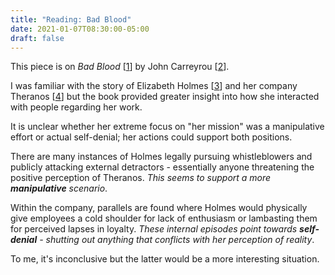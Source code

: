 ```yaml
---
title: "Reading: Bad Blood"
date: 2021-01-07T08:30:00-05:00
draft: false
---
```

This piece is on _Bad Blood_ [[1](https://www.amazon.com/Bad-Blood-Secrets-Silicon-Startup/dp/0525431993/ref=sr_1_1?crid=3KSDY7EGVIUYQ&dchild=1&keywords=bad+blood&qid=1609853534&s=books&sprefix=bad+blood%2Caps%2C160&sr=1-1 "Bad Blood - Amazon")] by John Carreyrou [[2](https://twitter.com/JohnCarreyrou "John Carreyrou - Twitter")].

I was familiar with the story of Elizabeth Holmes [[3](https://en.wikipedia.org/wiki/Elizabeth_Holmes "Elizabeth Holmes - Wikipedia")] and her company Theranos [[4](https://en.wikipedia.org/wiki/Theranos "Theranos - Wikipedia")] but the book provided greater insight into how she interacted with people regarding her work.

It is unclear whether her extreme focus on "her mission" was a manipulative effort or actual self-denial; her actions could support both positions.

There are many instances of Holmes legally pursuing whistleblowers and publicly attacking external detractors - essentially anyone threatening the positive perception of Theranos. _This seems to support a more **manipulative** scenario_.

Within the company, parallels are found where Holmes would physically give employees a cold shoulder for lack of enthusiasm or lambasting them for perceived lapses in loyalty. _These internal episodes point towards **self-denial** - shutting out anything that conflicts with her perception of reality_.

To me, it's inconclusive but the latter would be a more interesting situation.